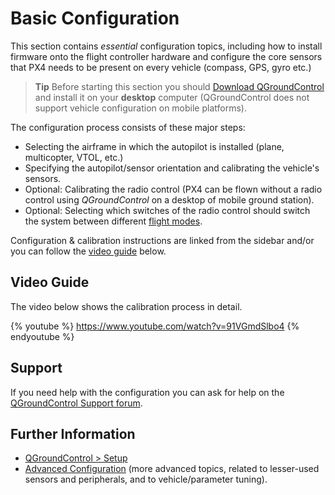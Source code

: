 # Basic Configuration

This section contains *essential* configuration topics, including how to install firmware onto the flight controller hardware and configure the core sensors that PX4 needs to be present on every vehicle (compass, GPS, gyro etc.)

> **Tip** Before starting this section you should [Download QGroundControl](http://qgroundcontrol.org/downloads) and install it on your **desktop** computer (QGroundControl does not support vehicle configuration on mobile platforms).

The configuration process consists of these major steps:

- Selecting the airframe in which the autopilot is installed (plane, multicopter, VTOL, etc.)
- Specifying the autopilot/sensor orientation and calibrating the vehicle's sensors.
- Optional: Calibrating the radio control (PX4 can be flown without a radio control using *QGroundControl* on a desktop of mobile ground station).
- Optional: Selecting which switches of the radio control should switch the system between different [flight modes](../config/flight_mode.md).

Configuration & calibration instructions are linked from the sidebar and/or you can follow the [video guide](#video-guide) below. 


## Video Guide

The video below shows the calibration process in detail.

{% youtube %}
https://www.youtube.com/watch?v=91VGmdSlbo4
{% endyoutube %}



## Support

If you need help with the configuration you can ask for help on the [QGroundControl Support forum](http://discuss.px4.io/c/qgroundcontrol/qgroundcontrol-usage).


## Further Information

* [QGroundControl > Setup](https://docs.qgroundcontrol.com/en/SetupView/SetupView.html)
* [Advanced Configuration](../advanced_config/README.md) (more advanced topics, related to lesser-used sensors and peripherals, and to vehicle/parameter tuning).


